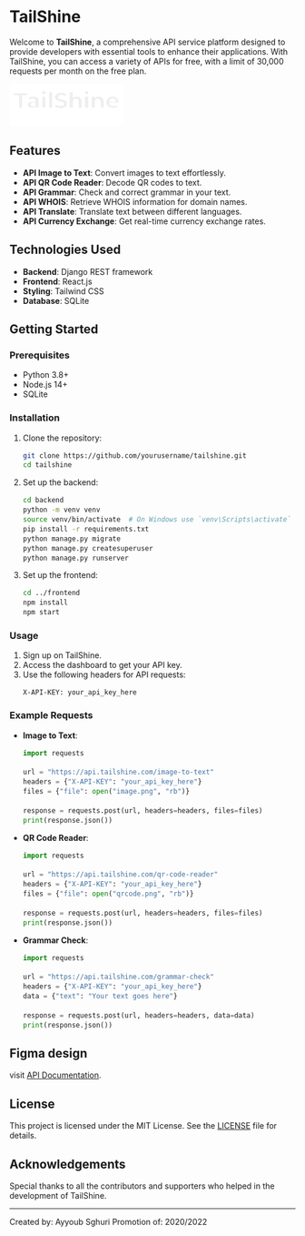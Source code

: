 # TailShine

Welcome to **TailShine**, a comprehensive API service platform designed to provide developers with essential tools to enhance their applications. With TailShine, you can access a variety of APIs for free, with a limit of 30,000 requests per month on the free plan.


![alt text](https://github.com/AyoubSghuri/TailShine/blob/main/TailSHINE_Frontend/src/images/logoinwhite.png)
## Features

- **API Image to Text**: Convert images to text effortlessly.
- **API QR Code Reader**: Decode QR codes to text.
- **API Grammar**: Check and correct grammar in your text.
- **API WHOIS**: Retrieve WHOIS information for domain names.
- **API Translate**: Translate text between different languages.
- **API Currency Exchange**: Get real-time currency exchange rates.

## Technologies Used

- **Backend**: Django REST framework
- **Frontend**: React.js
- **Styling**: Tailwind CSS
- **Database**: SQLite

## Getting Started

### Prerequisites

- Python 3.8+
- Node.js 14+
- SQLite

### Installation

1. Clone the repository:
    ```bash
    git clone https://github.com/yourusername/tailshine.git
    cd tailshine
    ```

2. Set up the backend:
    ```bash
    cd backend
    python -m venv venv
    source venv/bin/activate  # On Windows use `venv\Scripts\activate`
    pip install -r requirements.txt
    python manage.py migrate
    python manage.py createsuperuser
    python manage.py runserver
    ```

3. Set up the frontend:
    ```bash
    cd ../frontend
    npm install
    npm start
    ```

### Usage

1. Sign up on TailShine.
2. Access the dashboard to get your API key.
3. Use the following headers for API requests:
    ```http
    X-API-KEY: your_api_key_here
    ```

### Example Requests

- **Image to Text**:
    ```python
    import requests

    url = "https://api.tailshine.com/image-to-text"
    headers = {"X-API-KEY": "your_api_key_here"}
    files = {"file": open("image.png", "rb")}

    response = requests.post(url, headers=headers, files=files)
    print(response.json())
    ```

- **QR Code Reader**:
    ```python
    import requests

    url = "https://api.tailshine.com/qr-code-reader"
    headers = {"X-API-KEY": "your_api_key_here"}
    files = {"file": open("qrcode.png", "rb")}

    response = requests.post(url, headers=headers, files=files)
    print(response.json())
    ```

- **Grammar Check**:
    ```python
    import requests

    url = "https://api.tailshine.com/grammar-check"
    headers = {"X-API-KEY": "your_api_key_here"}
    data = {"text": "Your text goes here"}

    response = requests.post(url, headers=headers, data=data)
    print(response.json())
    ```

## Figma design

visit [API Documentation](https://www.figma.com/design/YazCxfTdf9EQGFPVECevWJ/TailShine?node-id=1-957&t=VnCsrDkGDuZqOZ9P-1).

## License

This project is licensed under the MIT License. See the [LICENSE](LICENSE) file for details.

## Acknowledgements

Special thanks to all the contributors and supporters who helped in the development of TailShine.

---

Created by: Ayyoub Sghuri
Promotion of: 2020/2022
